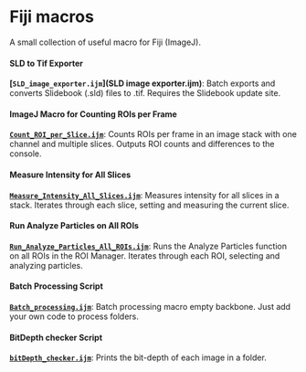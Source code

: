 # Fiji macros
A small collection of useful macro for Fiji (ImageJ).

#### SLD to Tif Exporter
**[`SLD_image_exporter.ijm`](SLD image exporter.ijm)**: Batch exports and converts Slidebook (.sld) files to .tif. Requires the Slidebook update site.

#### ImageJ Macro for Counting ROIs per Frame
**[`Count_ROI_per_Slice.ijm`](Count_ROI_per_Slice.ijm)**: Counts ROIs per frame in an image stack with one channel and multiple slices. Outputs ROI counts and differences to the console.

#### Measure Intensity for All Slices
**[`Measure_Intensity_All_Slices.ijm`](Measure_Intensity_All_Slices.ijm)**: Measures intensity for all slices in a stack. Iterates through each slice, setting and measuring the current slice.

#### Run Analyze Particles on All ROIs
**[`Run_Analyze_Particles_All_ROIs.ijm`](Run_Analyze_Particles_All_ROIs.ijm)**: Runs the Analyze Particles function on all ROIs in the ROI Manager. Iterates through each ROI, selecting and analyzing particles.

#### Batch Processing Script
**[`Batch_processing.ijm`](Batch_processing.ijm)**: Batch processing macro empty backbone. Just add your own code to process folders.

#### BitDepth checker Script
**[`bitDepth_checker.ijm`](bitDepth_checker.ijm)**: Prints the bit-depth of each image in a folder.


